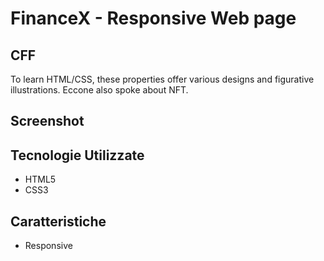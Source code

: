 # FinanceX - Responsive Web page 
## CFF

To learn HTML/CSS, these properties offer various designs and figurative illustrations. Eccone also spoke about NFT.

## Screenshot






## Tecnologie Utilizzate

- HTML5
- CSS3

## Caratteristiche

- Responsive

